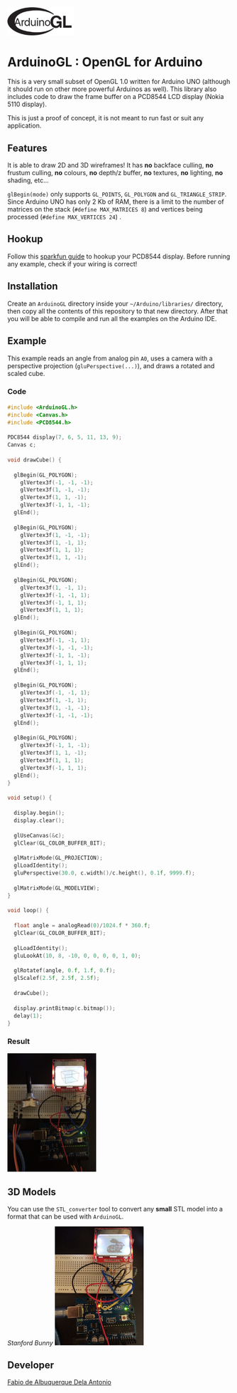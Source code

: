 
<img src="/arduinogl.png?raw=true" width="150">

# ArduinoGL : OpenGL for Arduino

This is a very small subset of OpenGL 1.0 written for Arduino UNO (although it should run on other more powerful Arduinos as well). This library also includes code to draw the frame buffer on a PCD8544 LCD display (Nokia 5110 display).

This is just a proof of concept, it is not meant to run fast or suit any application.

## Features

It is able to draw 2D and 3D wireframes! It has **no** backface culling, **no** frustum culling, **no** colours, **no** depth/z buffer, **no** textures, **no** lighting, **no** shading, etc...

`glBegin(mode)` only supports `GL_POINTS`, `GL_POLYGON` and `GL_TRIANGLE_STRIP`.
Since Arduino UNO has only 2 Kb of RAM, there is a limit to the number of matrices on the stack (`#define MAX_MATRICES 8`) and vertices being processed (`#define MAX_VERTICES 24`) .

## Hookup

Follow this [sparkfun guide](https://learn.sparkfun.com/tutorials/graphic-lcd-hookup-guide) to hookup your PCD8544 display. Before running any example, check if your wiring is correct!

## Installation

Create an `ArduinoGL` directory inside your `~/Arduino/libraries/` directory, then copy all the contents of this repository to that new directory. After that you will be able to compile and run all the examples on the Arduino IDE.

## Example

This example reads an angle from analog pin `A0`, uses a camera with a perspective projection (`gluPerspective(...)`), and draws a rotated and scaled cube.

### Code
```c
#include <ArduinoGL.h>
#include <Canvas.h>
#include <PCD8544.h>

PDC8544 display(7, 6, 5, 11, 13, 9);
Canvas c;

void drawCube() {                

  glBegin(GL_POLYGON);
    glVertex3f(-1, -1, -1);
    glVertex3f(1, -1, -1);
    glVertex3f(1, 1, -1);
    glVertex3f(-1, 1, -1);
  glEnd();

  glBegin(GL_POLYGON);
    glVertex3f(1, -1, -1);
    glVertex3f(1, -1, 1);
    glVertex3f(1, 1, 1);
    glVertex3f(1, 1, -1);
  glEnd();

  glBegin(GL_POLYGON);
    glVertex3f(1, -1, 1);
    glVertex3f(-1, -1, 1);
    glVertex3f(-1, 1, 1);
    glVertex3f(1, 1, 1);
  glEnd();

  glBegin(GL_POLYGON);
    glVertex3f(-1, -1, 1);
    glVertex3f(-1, -1, -1);
    glVertex3f(-1, 1, -1);
    glVertex3f(-1, 1, 1);
  glEnd();

  glBegin(GL_POLYGON);
    glVertex3f(-1, -1, 1);
    glVertex3f(1, -1, 1);
    glVertex3f(1, -1, -1);
    glVertex3f(-1, -1, -1);
  glEnd();

  glBegin(GL_POLYGON);
    glVertex3f(-1, 1, -1);
    glVertex3f(1, 1, -1);
    glVertex3f(1, 1, 1);
    glVertex3f(-1, 1, 1);
  glEnd();
}

void setup() {

  display.begin();
  display.clear();
  
  glUseCanvas(&c);
  glClear(GL_COLOR_BUFFER_BIT);
    
  glMatrixMode(GL_PROJECTION);
  glLoadIdentity();
  gluPerspective(30.0, c.width()/c.height(), 0.1f, 9999.f);
    
  glMatrixMode(GL_MODELVIEW);
}

void loop() {
  
  float angle = analogRead(0)/1024.f * 360.f;
  glClear(GL_COLOR_BUFFER_BIT); 
  
  glLoadIdentity();
  gluLookAt(10, 8, -10, 0, 0, 0, 0, 1, 0);
    
  glRotatef(angle, 0.f, 1.f, 0.f);
  glScalef(2.5f, 2.5f, 2.5f);
  
  drawCube();
  
  display.printBitmap(c.bitmap());
  delay(1);
}
```

### Result

<img src="/cube.jpg?raw=true" width="200">

## 3D Models

You can use the `STL_converter` tool to convert any **small** STL model into a format that can be used with `ArduinoGL`. 

*Stanford Bunny*
<img src="/stanford_bunny.jpg?raw=true" width="200">

## Developer
[Fabio de Albuquerque Dela Antonio](http://fabio914.blogspot.com)


